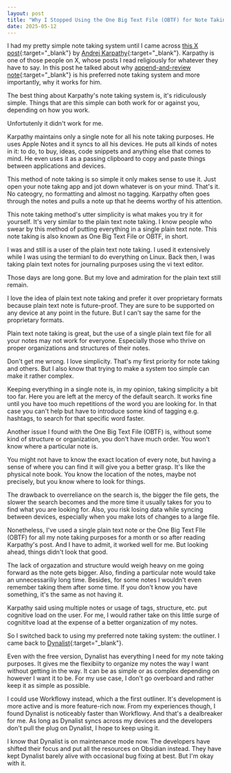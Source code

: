 ```yaml
---
layout: post
title: "Why I Stopped Using the One Big Text File (OBTF) for Note Taking"
date: 2025-05-12
---
```


I had my pretty simple note taking system until I came across [this X post](https://x.com/karpathy/status/1902503836067229803){:target="_blank"} by [Andrej Karpathy](https://x.com/karpathy){:target="_blank"}. Karpathy is one of those people on X, whose posts I read religiously for whatever they have to say. In this post he talked about why [append-and-review note](https://karpathy.bearblog.dev/the-append-and-review-note/){:target="_blank"} is his preferred note taking system and more importantly, why it works for him. 

The best thing about Karpathy's note taking system is, it's ridiculously simple. Things that are this simple can both work for or against you, depending on how you work. 

Unfortutenly it didn't work for me.

Karpathy maintains only a single note for all his note taking purposes. He uses Apple Notes and it syncs to all his devices. He puts all kinds of notes in it: to do, to buy, ideas, code snippets and anything else that comes to mind. He even uses it as a passing clipboard to copy and paste things between applications and devices.

This method of note taking is so simple it only makes sense to use it. Just open your note takng app and jot down whatever is on your mind. That's it. No cateogry, no formatting and almost no tagging. Karpathy often goes through the notes and pulls a note up that he deems worthy of his attention.

This note taking method's utter simplicity is what makes you try it for yourself. It's very similar to the plain text note taking. I know people who swear by this method of putting everything in a single plain text note. This note taking is also known as One Big Text File or OBTF, in short.

I was and still is a user of the plain text note taking. I used it extensively while I was using the termianl to do everything on Linux. Back then, I was taking plain text notes for journaling purposes using the vi text editor.

Those days are long gone. But my love and admiration for the plain text still remain. 

I love the idea of plain text note taking and prefer it over proprietary formats because plain text note is future-proof. They are sure to be supported on any device at any point in the future. But I can't say the same for the proprietary formats.

Plain text note taking is great, but the use of a single plain text file for all your notes may not work for everyone. Especially those who thrive on proper organizations and structures of their notes.

Don't get me wrong. I love simplicity. That's my first priority for note taking and others. But I also know that trying to make a system too simple can make it rather complex. 

Keeping everything in a single note is, in my opinion, taking simplicity a bit too far. Here you are left at the mercy of the default search. It works fine until you have too much repetitions of the word you are looking for. In that case you can't help but have to introduce some kind of tagging e.g. hashtags, to search for that specific word faster.

Another issue I found with the One Big Text File (OBTF) is, without some kind of structure or organization, you don't have much order. You won't know where a particular note is. 

You might not have to know the exact location of every note, but having a sense of where you can find it will give you a better grasp. It's like the physical note book. You know the location of the notes, maybe not precisely, but you know where to look for things. 

The drawback to overreliance on the search is, the bigger the file gets, the slower the search becomes and the more time it usually takes for you to find what you are looking for. Also, you risk losing data while syncing between devices, especially when you make lots of changes to a large file.

Nonetheless, I've used a single plain text note or the One Big Text FIle (OBTF) for all my note taking purposes for a month or so after reading Karpathy's post. And I have to admit, it worked well for me. But looking ahead, things didn't look that good. 

The lack of orgazation and structure would weigh heavy on me going forward as the note gets bigger. Also, finding a particular note would take an unnecessariliy long time. Besides, for some notes I wouldn't even remember taking them after some time. If you don't know you have something, it's the same as not having it.

Karpathy said using multiple notes or usage of tags, structure, etc. put cognitive load on the user. For me, I would rather take on this little surge of cognititve load at the expense of a better organization of my notes. 

So I switched back to using my preferred note taking system: the outliner. I came back to [Dynalist](https://dynalist.io/){:target="_blank"}.

Even with the free version, Dynalist has everything I need for my note taking purposes. It gives me the flexibiity to organize my notes the way I want without getting in the way. It can be as simple or as complex depending on however I want it to be. For my use case, I don't go overboard and rather keep it as simple as possible.

I could use Workflowy instead, which a the first outliner. It's development is more active and is more feature-rich now. From my experiences though, I found Dynalist is noticeably faster than Workflowy. And that's a dealbreaker for me. As long as Dynalist syncs across my devices and the developers don't pull the plug on Dynalist, I hope to keep using it.

I know that Dynalist is on maintenance mode now. The developers have shifted their focus and put all the resources on Obsidian instead. They have kept Dynalist barely alive with occasional bug fixing at best. But I'm okay with it. 
